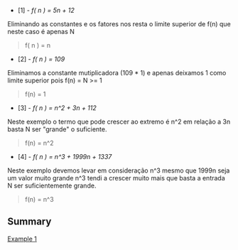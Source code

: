 * [1] - _f( n ) = 5n + 12_

Eliminando as constantes e os fatores nos resta o limite superior de f(n) que neste caso é apenas N

> f( n ) = n 

* [2] - _f( n ) = 109_

Eliminamos a constante mutiplicadora (109 * 1) e apenas deixamos 1 como limite superior pois f(n) = N >= 1

> f(n) = 1

* [3] - _f( n ) = n^2 + 3n + 112_

Neste exemplo o termo que pode crescer ao extremo é n^2 em relação a 3n basta N ser "grande" o suficiente.

> f(n) = n^2 

* [4] - _f( n ) = n^3 + 1999n + 1337_

Neste exemplo devemos levar em consideração n^3 mesmo que 1999n seja um valor muito grande n^3 tendi a crescer muito mais 
que basta a entrada N ser suficientemente grande.

> f(n) = n^3

## Summary 

[Example 1](https://github.com/edmilson-dk/academic-programming/blob/main/analysis-and-complexity-of-algorithms/asymptotic-behavior/example-01.md)
